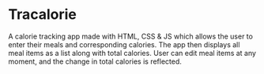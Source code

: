 # Tracalorie
A calorie tracking app made with HTML, CSS &amp; JS which allows the user to enter their meals and corresponding calories.  The app then displays all meal items as a list along with total calories. User can edit meal items at any moment, and the change in total calories is reflected.
